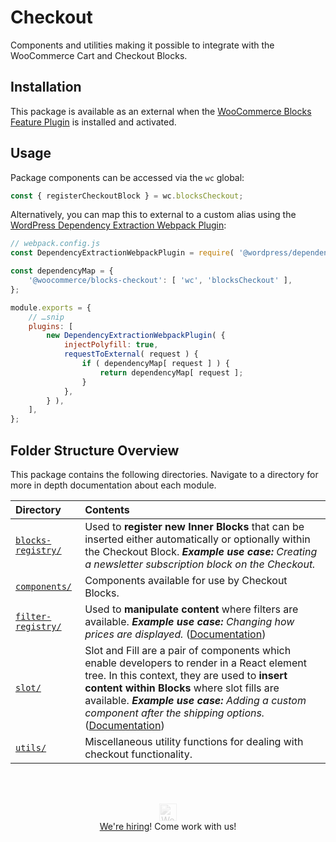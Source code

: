 # Checkout

Components and utilities making it possible to integrate with the WooCommerce Cart and Checkout Blocks.

## Installation

This package is available as an external when the [WooCommerce Blocks Feature Plugin](https://wordpress.org/plugins/woo-gutenberg-products-block/) is installed and activated.

## Usage

Package components can be accessed via the `wc` global:

```js
const { registerCheckoutBlock } = wc.blocksCheckout;
```

Alternatively, you can map this to external to a custom alias using the [WordPress Dependency Extraction Webpack Plugin](https://github.com/WordPress/gutenberg/tree/trunk/packages/dependency-extraction-webpack-plugin):

```js
// webpack.config.js
const DependencyExtractionWebpackPlugin = require( '@wordpress/dependency-extraction-webpack-plugin' );

const dependencyMap = {
	'@woocommerce/blocks-checkout': [ 'wc', 'blocksCheckout' ],
};

module.exports = {
	// …snip
	plugins: [
		new DependencyExtractionWebpackPlugin( {
			injectPolyfill: true,
			requestToExternal( request ) {
				if ( dependencyMap[ request ] ) {
					return dependencyMap[ request ];
				}
			},
		} ),
	],
};
```

## Folder Structure Overview

This package contains the following directories. Navigate to a directory for more in depth documentation about each module.

| Directory                                            | Contents                                                                                                                                                                                                                                                                                                               |
| :--------------------------------------------------- | :--------------------------------------------------------------------------------------------------------------------------------------------------------------------------------------------------------------------------------------------------------------------------------------------------------------------- |
| <nobr>[`blocks-registry/`](./blocks-registry)</nobr> | Used to **register new Inner Blocks** that can be inserted either automatically or optionally within the Checkout Block. _**Example use case:** Creating a newsletter subscription block on the Checkout._                                                                                                             |
| [`components/`](./components)                        | Components available for use by Checkout Blocks.                                                                                                                                                                                                                                                                       |
| <nobr>[`filter-registry/`](./filter-registry)</nobr> | Used to **manipulate content** where filters are available. _**Example use case:** Changing how prices are displayed._ ([Documentation](./filter-registry))                                                                                                                                                            |
| [`slot/`](./slot)                                    | Slot and Fill are a pair of components which enable developers to render in a React element tree. In this context, they are used to **insert content within Blocks** where slot fills are available. _**Example use case:** Adding a custom component after the shipping options._ ([Documentation](./slot/README.md)) |
| [`utils/`](./utils)                                  | Miscellaneous utility functions for dealing with checkout functionality.                                                                                                                                                                                                                                               |

<br/><br/><p align="center">
<a href="https://woocommerce.com/">
<img src="https://woocommerce.com/wp-content/themes/woo/images/logo-woocommerce@2x.png" alt="WooCommerce" height="28px" style="filter: grayscale(100%);
	opacity: 0.2;" />
</a><br/><a href="https://woocommerce.com/careers/">We're hiring</a>! Come work with us!</p>
